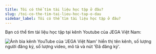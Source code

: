 ```yaml
---
title: Tôi có thể tìm tài liệu học tập ở đâu?
slug: /toi-co-the-tim-tai-lieu-hoc-tap-o-dau
sidebar_label: Tôi có thể tìm tài liệu học tập ở đâu?
---
```


Bạn có thể tìm tài liệu học tập tại kênh Youtube của JEGA Việt Nam:



![Ảnh bìa kênh YouTube của 'JEGA Việt Nam' hiển thị tên kênh, số lượng người đăng ký, số lượng video, mô tả và nút 'Đã đăng ký'.](https://storage.googleapis.com/jegavn_kb/image_jegavn/17.1.png)